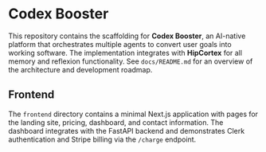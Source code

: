 # Codex Booster

This repository contains the scaffolding for **Codex Booster**, an AI-native platform that orchestrates multiple agents to convert user goals into working software. The implementation integrates with **HipCortex** for all memory and reflexion functionality. See `docs/README.md` for an overview of the architecture and development roadmap.

## Frontend

The `frontend` directory contains a minimal Next.js application with pages for the landing site, pricing, dashboard, and contact information. The dashboard integrates with the FastAPI backend and demonstrates Clerk authentication and Stripe billing via the `/charge` endpoint.